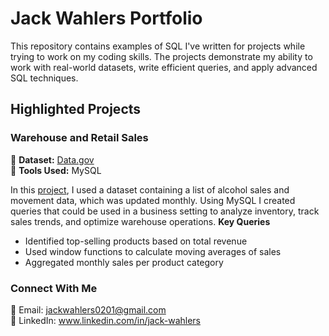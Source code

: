 <meta charset="UTF-8">

# Jack Wahlers Portfolio
This repository contains examples of SQL I've written for projects while trying to work on my coding skills. The projects demonstrate my ability to work with real-world datasets, write efficient queries, and apply advanced SQL techniques.

<h2>Highlighted Projects</h2>

<h3>Warehouse and Retail Sales</h3>
&#128204; <b>Dataset:</b> <a href='https://catalog.data.gov/dataset/warehouse-and-retail-sales'>Data.gov</a>
<br>
&#128204; <b>Tools Used:</b> MySQL

In this <a href='https://github.com/jwa40790/SQL-Portfolio/blob/main/WR_Sales.sql'>project</a>, I used a dataset containing a list of alcohol sales and movement data, which was updated monthly. Using MySQL I created queries that could be used in a business setting to analyze inventory, track sales trends, and optimize warehouse operations.
<b>Key Queries</b>
- Identified top-selling products based on total revenue
- Used window functions to calculate moving averages of sales
- Aggregated monthly sales per product category


<h3>Connect With Me</h3>
&#128231; Email: <a href='mailto:jackwahlers0201@gmail.com'>jackwahlers0201@gmail.com</a>
<br>
&#128279; LinkedIn: <a href='www.linkedin.com/in/jack-wahlers'>www.linkedin.com/in/jack-wahlers</a>
